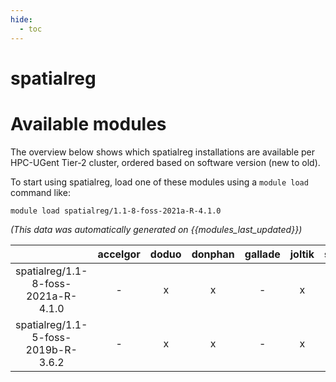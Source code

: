 ```yaml
---
hide:
  - toc
---
```


spatialreg
==========

# Available modules


The overview below shows which spatialreg installations are available per HPC-UGent Tier-2 cluster, ordered based on software version (new to old).

To start using spatialreg, load one of these modules using a `module load` command like:

```shell
module load spatialreg/1.1-8-foss-2021a-R-4.1.0
```

*(This data was automatically generated on {{modules_last_updated}})*  

| |accelgor|doduo|donphan|gallade|joltik|shinx|skitty|
| :---: | :---: | :---: | :---: | :---: | :---: | :---: | :---: |
|spatialreg/1.1-8-foss-2021a-R-4.1.0|-|x|x|-|x|-|-|
|spatialreg/1.1-5-foss-2019b-R-3.6.2|-|x|x|-|x|-|-|
